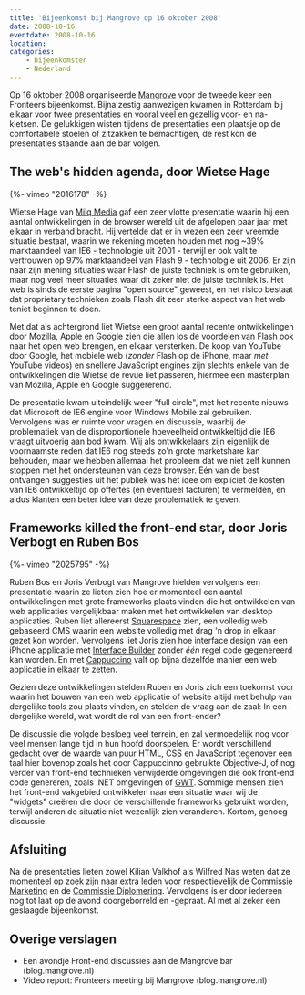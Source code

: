 ```yaml
---
title: 'Bijeenkomst bij Mangrove op 16 oktober 2008'
date: 2008-10-16
eventdate: 2008-10-16
location:
categories:
    - bijeenkomsten
    - Nederland
---
```


Op 16 oktober 2008 organiseerde [Mangrove](http://www.mangrove.nl/) voor de tweede keer een Fronteers bijeenkomst. Bijna zestig aanwezigen kwamen in Rotterdam bij elkaar voor twee presentaties en vooral veel en gezellig voor- en na-kletsen. De gelukkigen wisten tijdens de presentaties een plaatsje op de comfortabele stoelen of zitzakken te bemachtigen, de rest kon de presentaties staande aan de bar volgen.

## The web's hidden agenda, door Wietse Hage

<div>
    {%- vimeo "2016178" -%}
</div>

Wietse Hage van [Milq Media](http://www.milq.nl/) gaf een zeer vlotte presentatie waarin hij een aantal ontwikkelingen in de browser wereld uit de afgelopen paar jaar met elkaar in verband bracht. Hij vertelde dat er in wezen een zeer vreemde situatie bestaat, waarin we rekening moeten houden met nog ~39% marktaandeel van IE6 - technologie uit 2001 - terwijl er ook valt te vertrouwen op 97% marktaandeel van Flash 9 - technologie uit 2006. Er zijn naar zijn mening situaties waar Flash de juiste techniek is om te gebruiken, maar nog veel meer situaties waar dit zeker niet de juiste techniek is. Het web is sinds de eerste pagina "open source" geweest, en het risico bestaat dat proprietary technieken zoals Flash dit zeer sterke aspect van het web teniet beginnen te doen.

Met dat als achtergrond liet Wietse een groot aantal recente ontwikkelingen door Mozilla, Apple en Google zien die allen los de voordelen van Flash ook naar het open web brengen, en elkaar versterken. De koop van YouTube door Google, het mobiele web (_zonder_ Flash op de iPhone, maar _met_ YouTube videos) en snellere JavaScript engines zijn slechts enkele van de ontwikkelingen die Wietse de revue liet passeren, hiermee een masterplan van Mozilla, Apple en Google suggererend.

De presentatie kwam uiteindelijk weer "full circle", met het recente nieuws dat Microsoft de IE6 engine voor Windows Mobile zal gebruiken. Vervolgens was er ruimte voor vragen en discussie, waarbij de problematiek van de disproportionele hoeveelheid ontwikkeltijd die IE6 vraagt uitvoerig aan bod kwam. Wij als ontwikkelaars zijn eigenlijk de voornaamste reden dat IE6 nog steeds zo'n grote marketshare kan behouden, maar we hebben allemaal het probleem dat we niet zelf kunnen stoppen met het ondersteunen van deze browser. Eén van de best ontvangen suggesties uit het publiek was het idee om expliciet de kosten van IE6 ontwikkeltijd op offertes (en eventueel facturen) te vermelden, en aldus klanten een beter idee van deze problematiek te geven.

## Frameworks killed the front-end star, door Joris Verbogt en Ruben Bos

<div>
    {%- vimeo "2025795" -%}
</div>

Ruben Bos en Joris Verbogt van Mangrove hielden vervolgens een presentatie waarin ze lieten zien hoe er momenteel een aantal ontwikkelingen met grote frameworks plaats vinden die het ontwikkelen van web applicaties vergelijkbaar maken met het ontwikkelen van desktop applicaties. Ruben liet allereerst [Squarespace](http://www.squarespace.com/) zien, een volledig web gebaseerd CMS waarin een website volledig met drag 'n drop in elkaar gezet kon worden. Vervolgens liet Joris zien hoe interface design van een iPhone applicatie met [Interface Builder](http://developer.apple.com/tools/interfacebuilder.html) zonder _één_ regel code gegenereerd kan worden. En met [Cappuccino](http://cappuccino.org/) valt op bijna dezelfde manier een web applicatie in elkaar te zetten.

Gezien deze ontwikkelingen stelden Ruben en Joris zich een toekomst voor waarin het bouwen van een web applicatie of website altijd met behulp van dergelijke tools zou plaats vinden, en stelden de vraag aan de zaal: In een dergelijke wereld, wat wordt de rol van een front-ender?

De discussie die volgde besloeg veel terrein, en zal vermoedelijk nog voor veel mensen lange tijd in hun hoofd doorspelen. Er wordt verschillend gedacht over de waarde van puur HTML, CSS en JavaScript tegenover een taal hier bovenop zoals het door Cappuccinno gebruikte Objective-J, of nog verder van front-end technieken verwijderde omgevingen die ook front-end code genereren, zoals .NET omgevingen of [GWT](http://code.google.com/webtoolkit/). Sommige mensen zien het front-end vakgebied ontwikkelen naar een situatie waar wij de "widgets" creëren die door de verschillende frameworks gebruikt worden, terwijl anderen de situatie niet wezenlijk zien veranderen. Kortom, genoeg discussie.

## Afsluiting

Na de presentaties lieten zowel Kilian Valkhof als Wilfred Nas weten dat ze momenteel op zoek zijn naar extra leden voor respectievelijk de [Commissie Marketing](/vereniging/commissies/marketing) en de [Commissie Diplomering](/vereniging/commissies/diplomering). Vervolgens is er door iedereen nog tot laat op de avond doorgeborreld en -gepraat. Al met al zeker een geslaagde bijeenkomst.

## Overige verslagen

-   Een avondje Front-end discussies aan de Mangrove bar (blog.mangrove.nl)
-   Video report: Fronteers meeting bij Mangrove (blog.mangrove.nl)

